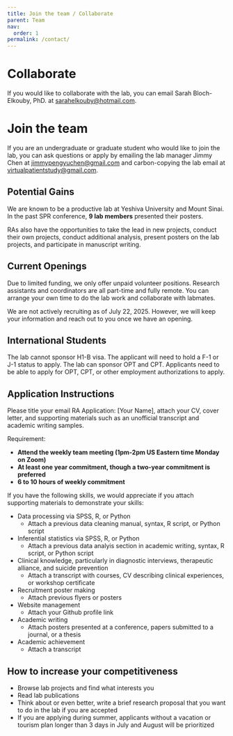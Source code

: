 ```yaml
---
title: Join the team / Collaborate
parent: Team
nav:
  order: 1
permalink: /contact/
---
```


# Collaborate

If you would like to collaborate with the lab, you can email Sarah Bloch-Elkouby, PhD. at [sarahelkouby@hotmail.com](mailto:sarahelkouby@hotmail.com).


# Join the team

If you are an undergraduate or graduate student who would like to join the lab, you can ask questions or apply by emailing the lab manager Jimmy Chen at [jimmypengyuchen@gmail.com](mailto:jimmypengyuchen@gmail.com) and carbon-copying the lab email at [virtualpatientstudy@gmail.com](mailto:virtualpatientstudy@gmail.com). 


## Potential Gains

We are known to be a productive lab at Yeshiva University and Mount Sinai. In the past SPR conference, **9 lab members** presented their posters. 

RAs also have the opportunities to take the lead in new projects, conduct their own projects, conduct additional analysis, present posters on the lab projects, and participate in manuscript writing. 

## Current Openings

Due to limited funding, we only offer unpaid volunteer positions. Research assistants and coordinators are all part-time and fully remote. You can arrange your own time to do the lab work and collaborate with labmates. 

We are not actively recruiting as of July 22, 2025. However, we will keep your information and reach out to you once we have an opening. 

## International Students

The lab cannot sponsor H1-B visa. The applicant will need to hold a F-1 or J-1 status to apply. The lab can sponsor OPT and CPT. Applicants need to be able to apply for OPT, CPT, or other employment authorizations to apply. 

## Application Instructions
Please title your email RA Application: [Your Name], attach your CV, cover letter, and supporting materials such as an unofficial transcript and academic writing samples. 

Requirement: 
* **Attend the weekly team meeting (1pm-2pm US Eastern time Monday on Zoom)**
* **At least one year commitment, though a two-year commitment is preferred**
* **6 to 10 hours of weekly commitment**

<div class="dense-list">

If you have the following skills, we would appreciate if you attach supporting materials to demonstrate your skills:

* Data processing via SPSS, R, or Python  
  * Attach a previous data cleaning manual, syntax, R script, or Python script
* Inferential statistics via SPSS, R, or Python  
  * Attach a previous data analyis section in academic writing, syntax, R script, or Python script
* Clinical knowledge, particularly in diagnostic interviews, therapeutic alliance, and suicide prevention  
  * Attach a transcript with courses, CV describing clinical experiences, or workshop certificate
* Recruitment poster making  
  * Attach previous flyers or posters
* Website management  
  * Attach your Github profile link
* Academic writing  
  * Attach posters presented at a conference, papers submitted to a journal, or a thesis
* Academic achievement  
  * Attach a transcript

</div>


## How to increase your competitiveness

* Browse lab projects and find what interests you
* Read lab publications
* Think about or even better, write a brief research proposal that you want to do in the lab if you are accepted
* If you are applying during summer, applicants without a vacation or tourism plan longer than 3 days in July and August will be prioritized
